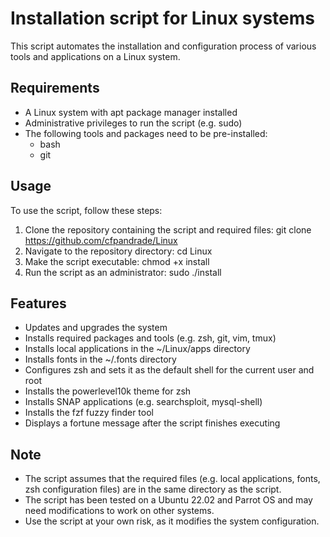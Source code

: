 # Installation script for Linux systems

This script automates the installation and configuration process of various tools and applications on a Linux system.

## Requirements
- A Linux system with apt package manager installed
- Administrative privileges to run the script (e.g. sudo)
- The following tools and packages need to be pre-installed:
  - bash
  - git

## Usage
To use the script, follow these steps:
1. Clone the repository containing the script and required files:
git clone https://github.com/cfpandrade/Linux
2. Navigate to the repository directory:
cd Linux
3. Make the script executable:
chmod +x install
4. Run the script as an administrator:
sudo ./install

## Features
- Updates and upgrades the system
- Installs required packages and tools (e.g. zsh, git, vim, tmux)
- Installs local applications in the ~/Linux/apps directory
- Installs fonts in the ~/.fonts directory
- Configures zsh and sets it as the default shell for the current user and root
- Installs the powerlevel10k theme for zsh
- Installs SNAP applications (e.g. searchsploit, mysql-shell)
- Installs the fzf fuzzy finder tool
- Displays a fortune message after the script finishes executing

## Note
- The script assumes that the required files (e.g. local applications, fonts, zsh configuration files) are in the same directory as the script.
- The script has been tested on a Ubuntu 22.02 and Parrot OS and may need modifications to work on other systems.
- Use the script at your own risk, as it modifies the system configuration.